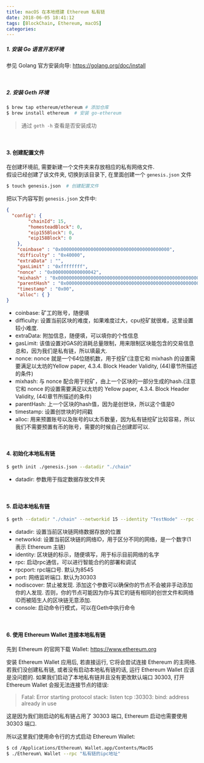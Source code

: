 ```yaml
---
title: macOS 在本地搭建 Ethereum 私有链
date: 2018-06-05 18:41:12
tags: [BlockChain, Ethereum, macOS]
categories:
---
```


##### 1. 安装 Go 语言开发环境
参见 Golang 官方安装向导: https://golang.org/doc/install

<br/>

##### 2. 安装 Geth 环境 

```bash
$ brew tap ethereum/ethereum # 添加仓库
$ brew install ethereum  # 安装 go-ethereum
```

> 通过 `geth -h` 查看是否安装成功

<!-- more -->

<br/>

#### 3. 创建配置文件

在创建环境前, 需要新建一个文件夹来存放相应的私有网络文件.  
假设已经创建了该文件夹, 切换到该目录下, 在里面创建一个 `genesis.json` 文件

```bash
$ touch genesis.json  # 创建配置文件
```

把以下内容写到 `genesis.json` 文件中:

```json
{
  "config": {
        "chainId": 15,
        "homesteadBlock": 0,
        "eip155Block": 0,
        "eip158Block": 0
    },
    "coinbase" : "0x0000000000000000000000000000000000000000",
    "difficulty" : "0x40000",
    "extraData" : "",
    "gasLimit" : "0xffffffff",
    "nonce" : "0x0000000000000042",
    "mixhash" : "0x0000000000000000000000000000000000000000000000000000000000000000",
    "parentHash" : "0x0000000000000000000000000000000000000000000000000000000000000000",
    "timestamp" : "0x00",
    "alloc": { }
}
```

- coinbase: 矿工的账号，随便填
- difficulty: 设置当前区块的难度，如果难度过大，cpu挖矿就很难，这里设置较小难度.
- extraData: 附加信息，随便填，可以填你的个性信息
- gasLimit: 该值设置对GAS的消耗总量限制，用来限制区块能包含的交易信息总和，因为我们是私有链，所以填最大.
- nonce: nonce 就是一个64位随机数，用于挖矿(注意它和 mixhash 的设置需要满足以太坊的Yellow paper, 4.3.4. Block Header Validity, (44)章节所描述的条件)
- mixhash: 与 nonce 配合用于挖矿，由上一个区块的一部分生成的hash.(注意它和 nonce 的设置需要满足以太坊的 Yellow paper, 4.3.4. Block Header Validity, (44)章节所描述的条件)
- parentHash: 上一个区块的hash值，因为是创世块，所以这个值是0
- timestamp: 设置创世块的时间戳
- alloc: 用来预置账号以及账号的以太币数量，因为私有链挖矿比较容易，所以我们不需要预置有币的账号，需要的时候自己创建即可以.

<br/>

#### 4. 初始化本地私有链

```bash
$ geth init ./genesis.json --datadir "./chain"
```

- datadir: 参数用于指定数据存放文件夹

<br/>

#### 5. 启动本地私有链
```bash
$ geth --datadir "./chain" --networkid 15 --identity "TestNode" --rpc --rpcport "8545" --port "30303" --nodiscover console 2>console.log
```

- datadir: 设置当前区块链网络数据存放的位置
- networkid: 设置当前区块链的网络ID，用于区分不同的网络，是一个数字(1 表示 Ethereum 主链)
- identity: 区块链的标示，随便填写，用于标示目前网络的名字
- rpc: 启动rpc通信，可以进行智能合约的部署和调试
- rpcport: rpc端口号. 默认为8545
- port: 网络监听端口. 默认为30303
- nodiscover: 禁止被发现. 添加这个参数可以确保你的节点不会被非手动添加你的人发现. 否则，你的节点可能因为你与其它的链有相同的创世文件和网络ID而被陌生人的区块链无意添加.
- console: 启动命令行模式，可以在Geth中执行命令

<br/>

#### 6. 使用 Ethereum Wallet 连接本地私有链
先到 Ethereum 的官网下载 Wallet: https://www.ethereum.org

安装 Ethereum Wallet 应用后, 若直接运行, 它将会尝试连接 Ethereum 的主网络.  
若我们没创建私有链, 或者没有启动本地私有链的话, 运行 Ethereum Wallet 应该是没问题的. 
如果我们启动了本地私有链并且没有更改默认端口 30303, 打开 Ethereum Wallet 会报无法连接节点的错误:
> Fatal: Error starting protocol stack: listen tcp :30303: bind: address already in use

这是因为我们刚启动的私有链占用了 30303 端口, Ethereum 启动也需要使用 30303 端口.

所以这里我们使用命令行的方式启动 Ethereum Wallet:

```bash
$ cd /Applications/Ethereum\ Wallet.app/Contents/MacOS
$ ./Ethereum\ Wallet --rpc "私有链的ipc地址"
```







